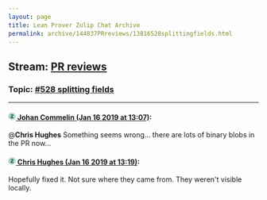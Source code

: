 ```yaml
---
layout: page
title: Lean Prover Zulip Chat Archive 
permalink: archive/144837PRreviews/13816528splittingfields.html
---
```


## Stream: [PR reviews](index.html)
### Topic: [#528 splitting fields](13816528splittingfields.html)

---

#### [![Click to go to Zulip](../../assets/img/zulip2.png) Johan Commelin (Jan 16 2019 at 13:07)](https://leanprover.zulipchat.com/#narrow/stream/144837-PR%20reviews/topic/%23528%20splitting%20fields/near/155248382):
@**Chris Hughes** Something seems wrong... there are lots of binary blobs in the PR now...

#### [![Click to go to Zulip](../../assets/img/zulip2.png) Chris Hughes (Jan 16 2019 at 13:19)](https://leanprover.zulipchat.com/#narrow/stream/144837-PR%20reviews/topic/%23528%20splitting%20fields/near/155249032):
Hopefully fixed it. Not sure where they came from. They weren't visible locally.

